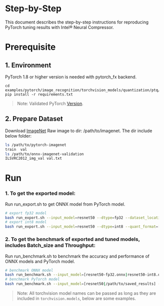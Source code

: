 Step-by-Step
============

This document describes the step-by-step instructions for reproducing PyTorch tuning results with Intel® Neural Compressor.

# Prerequisite

## 1. Environment

PyTorch 1.8 or higher version is needed with pytorch_fx backend.

```shell
cd examples/pytorch/image_recognition/torchvision_models/quantization/ptq/cpu/fx
pip install -r requirements.txt
```
> Note: Validated PyTorch [Version](/docs/source/installation_guide.md#validated-software-environment).

## 2. Prepare Dataset

Download [ImageNet](http://www.image-net.org/) Raw image to dir: /path/to/imagenet.  The dir include below folder:

```bash
ls /path/to/pytorch-imagenet
train  val
ls /path/to/onnx-imagenet-validation
ILSVRC2012_img_val val.txt
```

# Run
### 1. To get the exported model: 

Run run_export.sh to get ONNX model from PyTorch model.
```bash
# export fp32 model
bash run_export.sh --input_model=resnet50 --dtype=fp32 --dataset_location=/path/to/pytorch-imagenet --output_model=resnet50-fp32.onnx
# export int8 model
bash run_export.sh --input_model=resnet50 --dtype=int8 --quant_format=[QDQ|QOperator] --dataset_location=/path/to/pytorch-imagenet --output_model=resnet50-int8.onnx --approach=[static|dynamic]
```

### 2. To get the benchmark of exported and tuned models, includes Batch_size and Throughput: 
Run run_benchmark.sh to benchmark the accuracy and performance of ONNX models and PyTorch model.
```bash
# benchmark ONNX model
bash run_benchmark.sh --input_model=[resnet50-fp32.onnx|resnet50-int8.onnx] --dataset_location=/path/to/onnx-imagenet-validation --mode=[accuracy|performance] --batch_size=[16]
# benchmark PyTorch model
bash run_benchmark.sh --input_model=[resnet50|/path/to/saved_results] --dataset_location=/path/to/pytorch-imagenet --mode=[accuracy|performance] --int8=[true|false] --batch_size=[16]
```

> Note: All torchvision model names can be passed as long as they are included in `torchvision.models`, below are some examples.
